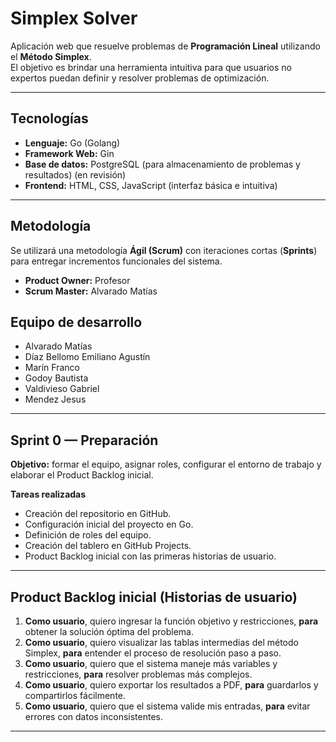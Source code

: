 # Simplex Solver

Aplicación web que resuelve problemas de **Programación Lineal** utilizando el **Método Simplex**.  
El objetivo es brindar una herramienta intuitiva para que usuarios no expertos puedan definir y resolver problemas de optimización.

---

## Tecnologías
- **Lenguaje:** Go (Golang)  
- **Framework Web:** Gin
- **Base de datos:** PostgreSQL (para almacenamiento de problemas y resultados) (en revisión)
- **Frontend:** HTML, CSS, JavaScript (interfaz básica e intuitiva)  

---

## Metodología
Se utilizará una metodología **Ágil (Scrum)** con iteraciones cortas (**Sprints**) para entregar incrementos funcionales del sistema.  

- **Product Owner:** Profesor  
- **Scrum Master:** Alvarado Matías  

## Equipo de desarrollo
- Alvarado Matías  
- Díaz Bellomo Emiliano Agustín  
- Marín Franco  
- Godoy Bautista  
- Valdivieso Gabriel  
- Mendez Jesus  

---

## Sprint 0 — Preparación
**Objetivo:** formar el equipo, asignar roles, configurar el entorno de trabajo y elaborar el Product Backlog inicial.  

**Tareas realizadas**
- Creación del repositorio en GitHub.  
- Configuración inicial del proyecto en Go.  
- Definición de roles del equipo.  
- Creación del tablero en GitHub Projects.  
- Product Backlog inicial con las primeras historias de usuario.  

---

## Product Backlog inicial (Historias de usuario)
1. **Como usuario**, quiero ingresar la función objetivo y restricciones, **para** obtener la solución óptima del problema.  
2. **Como usuario**, quiero visualizar las tablas intermedias del método Simplex, **para** entender el proceso de resolución paso a paso.  
3. **Como usuario**, quiero que el sistema maneje más variables y restricciones, **para** resolver problemas más complejos.  
4. **Como usuario**, quiero exportar los resultados a PDF, **para** guardarlos y compartirlos fácilmente.  
5. **Como usuario**, quiero que el sistema valide mis entradas, **para** evitar errores con datos inconsistentes.  


---





